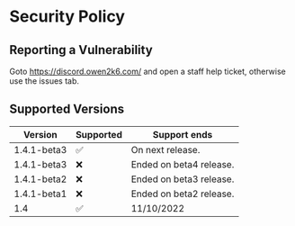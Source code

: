 # Security Policy

## Reporting a Vulnerability

Goto https://discord.owen2k6.com/ and open a staff help ticket, otherwise use the issues tab.

## Supported Versions

| Version | Supported          | Support ends |
| ------- | ------------------ | ------------ |
| 1.4.1-beta3   | :white_check_mark: | On next release.|
| 1.4.1-beta3  | :x: | Ended on beta4 release.|
| 1.4.1-beta2         | :x:     | Ended on beta3 release.|
| 1.4.1-beta1   | :x: | Ended on beta2 release.|
| 1.4           | :white_check_mark:     | 11/10/2022|
